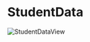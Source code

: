 # StudentData
![StudentDataView](https://github.com/AllwinJosephRajan/StudentData/assets/110656809/0a44d9cc-2cc0-4840-88ea-0336149b4f14)
